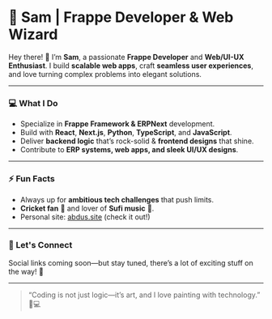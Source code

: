 # 🚀 Sam | Frappe Developer & Web Wizard

Hey there! 👋 I’m **Sam**, a passionate **Frappe Developer** and **Web/UI-UX Enthusiast**. I build **scalable web apps**, craft **seamless user experiences**, and love turning complex problems into elegant solutions.  

---

### 💻 What I Do
- Specialize in **Frappe Framework & ERPNext** development.
- Build with **React**, **Next.js**, **Python**, **TypeScript**, and **JavaScript**.
- Deliver **backend logic** that’s rock-solid & **frontend designs** that shine.
- Contribute to **ERP systems, web apps, and sleek UI/UX designs**.

---

### ⚡ Fun Facts
- Always up for **ambitious tech challenges** that push limits.
- **Cricket fan** 🏏 and lover of **Sufi music** 🎵.
- Personal site: [abdus.site](https://abdus.site) (check it out!)

---

### 🌟 Let's Connect
Social links coming soon—but stay tuned, there’s a lot of exciting stuff on the way! 🔗  

---

> “Coding is not just logic—it’s art, and I love painting with technology.” 🎨💻
